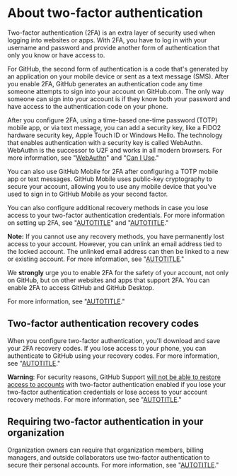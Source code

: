 # About two-factor authentication

Two-factor authentication (2FA) is an extra layer of security used when logging into websites or apps. With 2FA, you have to log in with your username and password and provide another form of authentication that only you know or have access to.

For GitHub, the second form of authentication is a code that's generated by an application on your mobile device or sent as a text message (SMS). After you enable 2FA, GitHub generates an authentication code any time someone attempts to sign into your account on GitHub.com. The only way someone can sign into your account is if they know both your password and have access to the authentication code on your phone.

After you configure 2FA, using a time-based one-time password (TOTP) mobile app, or via text message, you can add a security key, like a FIDO2 hardware security key, Apple Touch ID or Windows Hello. The technology that enables authentication with a security key is called WebAuthn. WebAuthn is the successor to U2F and works in all modern browsers. For more information, see "[WebAuthn](https://webauthn.guide/)" and "[Can I Use](https://caniuse.com/#search=webauthn)."

You can also use GitHub Mobile for 2FA after configuring a TOTP mobile app or text messages. GitHub Mobile uses public-key cryptography to secure your account, allowing you to use any mobile device that you've used to sign in to GitHub Mobile as your second factor.

You can also configure additional recovery methods in case you lose access to your two-factor authentication credentials. For more information on setting up 2FA, see "[AUTOTITLE](/authentication/securing-your-account-with-two-factor-authentication-2fa/configuring-two-factor-authentication)" and "[AUTOTITLE](/authentication/securing-your-account-with-two-factor-authentication-2fa/configuring-two-factor-authentication-recovery-methods)."

<div class="ghd-spotlight ghd-spotlight-note border rounded-1 my-3 p-3 f5 color-border-accent-emphasis color-bg-accent">

**Note:** If you cannot use any recovery methods, you have permanently lost access to your account. However, you can unlink an email address tied to the locked account. The unlinked email address can then be linked to a new or existing account. For more information, see "[AUTOTITLE](/account-and-profile/setting-up-and-managing-your-personal-account-on-github/managing-your-personal-account/unlinking-your-email-address-from-a-locked-account)."

</div>

We **strongly** urge you to enable 2FA for the safety of your account, not only on GitHub, but on other websites and apps that support 2FA. You can enable 2FA to access GitHub and GitHub Desktop.

For more information, see "[AUTOTITLE](/authentication/securing-your-account-with-two-factor-authentication-2fa/accessing-github-using-two-factor-authentication)."

## Two-factor authentication recovery codes

When you configure two-factor authentication, you'll download and save your 2FA recovery codes. If you lose access to your phone, you can authenticate to GitHub using your recovery codes. For more information, see "[AUTOTITLE](/authentication/securing-your-account-with-two-factor-authentication-2fa/recovering-your-account-if-you-lose-your-2fa-credentials)."

<div class="ghd-spotlight ghd-spotlight-warning border rounded-1 my-3 p-3 f5 color-border-danger-emphasis color-bg-danger">

**Warning**: For security reasons, GitHub Support [will not be able to restore access to accounts](/free-pro-team@latest/site-policy/other-site-policies/github-account-recovery-policy) with two-factor authentication enabled if you lose your two-factor authentication credentials or lose access to your account recovery methods. For more information, see "[AUTOTITLE](/authentication/securing-your-account-with-two-factor-authentication-2fa/recovering-your-account-if-you-lose-your-2fa-credentials)."

</div>

## Requiring two-factor authentication in your organization

Organization owners can require that organization members, billing managers, and outside collaborators use two-factor authentication to secure their personal accounts. For more information, see "[AUTOTITLE](/organizations/keeping-your-organization-secure/managing-two-factor-authentication-for-your-organization/requiring-two-factor-authentication-in-your-organization)."
